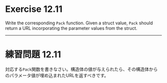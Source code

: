 # Exercise 12.11
Write the corresponding `Pack` function. Given a struct value, `Pack` should return a URL incorporating the parameter values from the struct.

---
# 練習問題 12.11
対応する`Pack`関数を書きなさい。構造体の値が与えられたら、その構造体からのパラメータ値が埋め込まれたURLを返すべきです。

